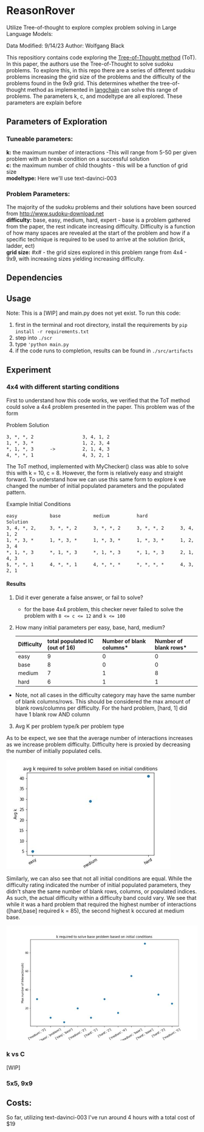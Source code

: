 # ReasonRover
Utilize Tree-of-thought to explore complex problem solving in Large Language Models:

Data Modified: 9/14/23
Author: Wolfgang Black

This repositiory contains code exploring the [Tree-of-Thought method](https://arxiv.org/pdf/2305.08291.pdf) (ToT). In this paper, 
the authors use the Tree-of-Thought to solve sudoku problems. To explore this, in this repo there are a series of different sudoku problems
increasing the grid size of the problems and the difficulty of the problems found in the 9x9 grid. This determines whether the tree-of-thought method as implemented in [langchain]() can solve this range of problems. The parameters k, c, and modeltype are all explored. These parameters are explain before

## Parameters of Exploration
### Tuneable parameters:
<b>k:</b> the maximum number of interactions -This will range from 5-50 per given problem with an break condition on a successful solution <br>
<b>c:</b> the maximum number of child thoughts - this will be a function of grid size<br>
<b>modeltype:</b> Here we'll use text-davinci-003 

### Problem Parameters:
The majority of the sudoku problems and their solutions have been sourced from http://www.sudoku-download.net <br>
<b>difficulty:</b> base, easy, medium, hard, expert - base is a problem gathered from the paper, the rest indicate increasing difficulty. Difficulty is a function of how many spaces are revealed at the start of the problem and how if a specific technique is required to be used to arrive at the solution (brick, ladder, ect) <br>
<b>grid size:</b> #x# - the grid sizes explored in this problem range from 4x4 - 9x9, with increasing sizes yielding increasing difficulty. 

## Dependencies

## Usage 
Note: This is a [WIP] and main.py does not yet exist. 
To run this code:
1. first in the terminal and root directory, install the requirements by ```pip install -r requirements.txt```
2. step into ```./scr```
3. type ```'python main.py```
4. if the code runs to completion, results can be found in ```./src/artifacts```

## Experiment
### 4x4 with different starting conditions
First to understand how this code works, we verified that the ToT method could solve a 4x4 problem presented in the paper. This problem was of the form

Problem                     Solution
```
3, *, *, 2                  3, 4, 1, 2
1, *, 3, *                  1, 2, 3, 4
*, 1, *, 3      ->          2, 1, 4, 3
4, *, *, 1                  4, 3, 2, 1
```

The ToT method, implemented with MyChecker() class was able to solve this with k = 10, c = 8. However, the form is relatively easy and straight forward. To understand how we can use this same form to explore k we changed the number of initial populated parameters and the populated pattern.


Example Initial Conditions
```
easy            base            medium          hard            Solution 
3, 4, *, 2,     3, *, *, 2      3, *, *, 2      3, *, *, 2      3, 4, 1, 2
1, *, 3, *      1, *, 3, *      1, *, 3, *      1, *, 3, *      1, 2, 3, 4
*, 1, *, 3      *, 1, *, 3      *, 1, *, 3      *, 1, *, 3      2, 1, 4, 3
$, *, *, 1      4, *, *, 1      4, *, *, *      *, *, *, *      4, 3, 2, 1

```
#### Results
1. Did it ever generate a false answer, or fail to solve?
    - for the base 4x4 problem, this checker never failed to solve the problem with ``` 8 <= c <= 12 ``` and ```k <= 100```
2. How many initial parameters per easy, base, hard, medium?

    | Difficulty | total populated IC (out of 16) | Number of blank columns*| Number of blank rows* |
    |-|-|-|-|
    | easy | 9 | 0 | 0 |
    | base | 8 | 0 | 0 |
    | medium | 7 | 1| 8|
    | hard | 6 |1 | 1|

* Note, not all cases in the difficulty category may have the same number of blank columns/rows. This should be considered the max amount of blank rows/columns per difficulty. For the hard problem, [hard, 1] did have 1 blank row AND column

3. Avg K per problem type/k per problem type

As to be expect, we see that the average number of interactions increases as we increase problem difficulty. Difficulty here is proxied by decreasing the number of initially populated cells. 

![alt text](https://github.com/wolfgangjblack/ReasonRover/blob/tutorial/src/artifacts/avg_k.jpg)

Similarly, we can also see that not all initial conditions are equal. While the difficulty rating indicated the number of initial populated parameters, they didn't share the same number of blank rows, columns, or populated indices. As such, the actual difficulty within a difficulty band could vary. We see that while it was a hard problem that required the highest number of interactions ([hard,base] required k = 85), the second highest k occured at medium base. 

![alt text](https://github.com/wolfgangjblack/ReasonRover/blob/tutorial/src/artifacts/max_k.jpg)

### k vs C

[WIP]

### 5x5, 9x9

## Costs:
So far, utilizing text-davinci-003 I've run around 4 hours with a total cost of $19
